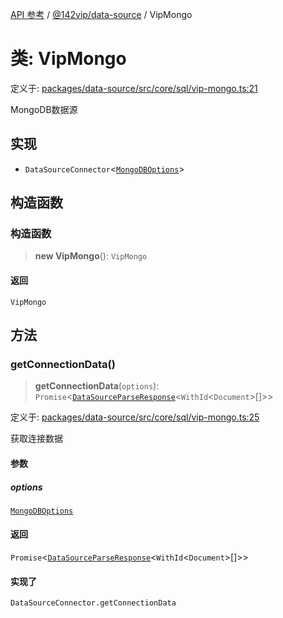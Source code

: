 [API 参考](../../../index.md) / [@142vip/data-source](../index.md) / VipMongo

# 类: VipMongo

定义于: [packages/data-source/src/core/sql/vip-mongo.ts:21](https://github.com/142vip/core-x/blob/b6807ccf6c96718daee70c368eee9968a0b34d48/packages/data-source/src/core/sql/vip-mongo.ts#L21)

MongoDB数据源

## 实现

- `DataSourceConnector`\<[`MongoDBOptions`](../interfaces/MongoDBOptions.md)\>

## 构造函数

### 构造函数

> **new VipMongo**(): `VipMongo`

#### 返回

`VipMongo`

## 方法

### getConnectionData()

> **getConnectionData**(`options`): `Promise`\<[`DataSourceParseResponse`](../interfaces/DataSourceParseResponse.md)\<`WithId`\<`Document`\>[]\>\>

定义于: [packages/data-source/src/core/sql/vip-mongo.ts:25](https://github.com/142vip/core-x/blob/b6807ccf6c96718daee70c368eee9968a0b34d48/packages/data-source/src/core/sql/vip-mongo.ts#L25)

获取连接数据

#### 参数

##### options

[`MongoDBOptions`](../interfaces/MongoDBOptions.md)

#### 返回

`Promise`\<[`DataSourceParseResponse`](../interfaces/DataSourceParseResponse.md)\<`WithId`\<`Document`\>[]\>\>

#### 实现了

`DataSourceConnector.getConnectionData`
